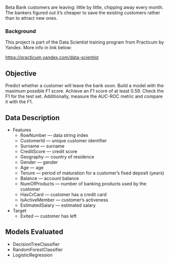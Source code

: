 Beta Bank customers are leaving: little by little, chipping away every month. The bankers figured out it’s cheaper to save the existing customers rather than to attract new ones.
### Background
This project is part of the Data Scientist training program from Practicum by Yandex. More info in link below:

https://practicum.yandex.com/data-scientist

## Objective
Predict whether a customer will leave the bank soon. Build a model with the maximum possible F1 score.
Achieve an F1 score of at least 0.59. Check the F1 for the test set.
Additionally, measure the AUC-ROC metric and compare it with the F1.

## Data Description
* Features
  * RowNumber — data string index
  * CustomerId — unique customer identifier
  * Surname — surname
  * CreditScore — credit score
  * Geography — country of residence
  * Gender — gender
  * Age — age
  * Tenure — period of maturation for a customer’s fixed deposit (years)
  * Balance — account balance
  * NumOfProducts — number of banking products used by the customer
  * HasCrCard — customer has a credit card
  * IsActiveMember — customer’s activeness
  * EstimatedSalary — estimated salary
* Target
  * Exited — сustomer has left
## Models Evaluated
* DecisionTreeClassifier
* RandomForestClassifier
* LogisticRegression

